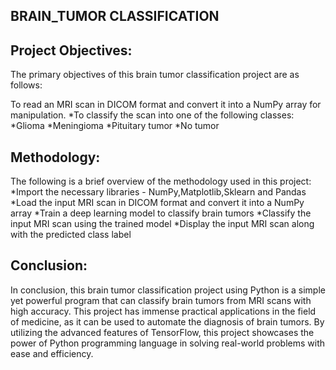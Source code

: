 ## BRAIN_TUMOR CLASSIFICATION

## Project Objectives:

The primary objectives of this brain tumor classification project are as follows:

To read an MRI scan in DICOM format and convert it into a NumPy array for manipulation.
     *To classify the scan into one of the following classes:
     *Glioma
     *Meningioma
     *Pituitary tumor
     *No tumor
     
## Methodology:

The following is a brief overview of the methodology used in this project:
    *Import the necessary libraries - NumPy,Matplotlib,Sklearn and Pandas
    *Load the input MRI scan in DICOM format and convert it into a NumPy array
    *Train a deep learning model to classify brain tumors
    *Classify the input MRI scan using the trained model
    *Display the input MRI scan along with the predicted class label

## Conclusion:

In conclusion, this brain tumor classification project using Python is a simple yet powerful program that can classify brain tumors from MRI scans with high accuracy. This project has immense practical applications in the field of medicine, as it can be used to automate the diagnosis of brain tumors. By utilizing the advanced features of TensorFlow, this project showcases the power of Python programming language in solving real-world problems with ease and efficiency.
